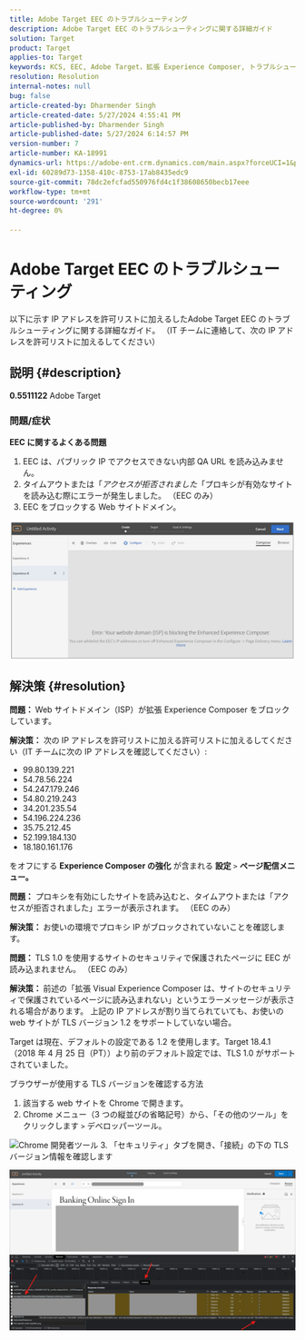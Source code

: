 ```yaml
---
title: Adobe Target EEC のトラブルシューティング
description: Adobe Target EEC のトラブルシューティングに関する詳細ガイド
solution: Target
product: Target
applies-to: Target
keywords: KCS, EEC, Adobe Target，拡張 Experience Composer, トラブルシューティング
resolution: Resolution
internal-notes: null
bug: false
article-created-by: Dharmender Singh
article-created-date: 5/27/2024 4:55:41 PM
article-published-by: Dharmender Singh
article-published-date: 5/27/2024 6:14:57 PM
version-number: 7
article-number: KA-18991
dynamics-url: https://adobe-ent.crm.dynamics.com/main.aspx?forceUCI=1&pagetype=entityrecord&etn=knowledgearticle&id=00f6b9ef-491c-ef11-840b-6045bd034c54
exl-id: 60289d73-1358-410c-8753-17ab8435edc9
source-git-commit: 78dc2efcfad550976fd4c1f38608650becb17eee
workflow-type: tm+mt
source-wordcount: '291'
ht-degree: 0%

---
```


# Adobe Target EEC のトラブルシューティング


以下に示す IP アドレスを許可リストに加えるしたAdobe Target EEC のトラブルシューティングに関する詳細なガイド。 （IT チームに連絡して、次の IP アドレスを許可リストに加えるしてください）

## 説明 {#description}


<b>0.5511122</b>
Adobe Target

### 問題/症状

<b>EEC に関するよくある問題</b>
1. EEC は、パブリック IP でアクセスできない内部 QA URL を読み込みません。
2. タイムアウトまたは「*アクセスが拒否されました*「プロキシが有効なサイトを読み込む際にエラーが発生しました。 （EEC のみ）
3. EEC をブロックする Web サイトドメイン。

![](assets/___02f6b9ef-491c-ef11-840b-6045bd034c54___.png)


## 解決策 {#resolution}


<b>問題： </b>Web サイトドメイン（ISP）が拡張 Experience Composer をブロックしています。

<b>解決策：</b> 次の IP アドレスを許可リストに加える許可リストに加えるしてください（IT チームに次の IP アドレスを確認してください）:

- 99.80.139.221
- 54.78.56.224
- 54.247.179.246
- 54.80.219.243
- 34.201.235.54
- 54.196.224.236
- 35.75.212.45
- 52.199.184.130
- 18.180.161.176


をオフにする <b>Experience Composer の強化</b> が含まれる <b>設定</b> `>` <b> ページ配信メニュー。</b>





<b>問題：</b> プロキシを有効にしたサイトを読み込むと、タイムアウトまたは「アクセスが拒否されました」エラーが表示されます。 （EEC のみ）

<b>解決策： </b>お使いの環境でプロキシ IP がブロックされていないことを確認します。



<b>問題： </b>TLS 1.0 を使用するサイトのセキュリティで保護されたページに EEC が読み込まれません。 （EEC のみ）

<b>解決策： </b>前述の「拡張 Visual Experience Composer は、サイトのセキュリティで保護されているページに読み込まれない」というエラーメッセージが表示される場合があります。 上記の IP アドレスが割り当てられていても、お使いの web サイトが TLS バージョン 1.2 をサポートしていない場合。

Target は現在、デフォルトの設定である 1.2 を使用します。Target 18.4.1 （2018 年 4 月 25 日（PT））より前のデフォルト設定では、TLS 1.0 がサポートされていました。

ブラウザーが使用する TLS バージョンを確認する方法
1. 該当する web サイトを Chrome で開きます。
2. Chrome メニュー（3 つの縦並びの省略記号）から、「その他のツール」をクリックします `>`  デベロッパーツール。

![Chrome 開発者ツール](https://experienceleague.adobe.com/docs/target/assets/chrome-developer-tools.png?lang=en)
3. 「セキュリティ」タブを開き、「接続」の下の TLS バージョン情報を確認します

![](assets/86ad6c3a-541c-ef11-840b-6045bd034c54.png)
